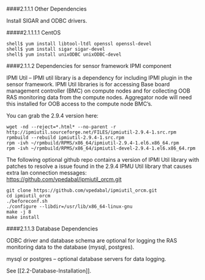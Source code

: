 ####2.1.1.1 Other Dependencies

Install SIGAR and ODBC drivers.

#####2.1.1.1.1 CentOS
```
shell$ yum install libtool-ltdl openssl openssl-devel
shell$ yum install sigar sigar-devel
shell$ yum install unixODBC unixODBC-devel
```
####2.1.1.2 Dependencies for sensor framework IPMI component

IPMI Util – IPMI util library is a dependency for including IPMI plugin in the sensor framework.  IPMI Util libraries is for accessing Base board management controller (BMC) on compute nodes and for collecting OOB RAS monitoring data from the compute nodes. Aggregator node will need this installed for OOB access to the compute node BMC’s.

You can grab the 2.9.4 version here:
```
wget -nd --reject=*.html* --no-parent -r http://ipmiutil.sourceforge.net/FILES/ipmiutil-2.9.4-1.src.rpm
rpmbuild --rebuild ipmiutil-2.9.4-1.src.rpm
rpm -ivh ~/rpmbuild/RPMS/x86_64/ipmiutil-2.9.4-1.el6.x86_64.rpm
rpm -ivh ~/rpmbuild/RPMS/x86_64/ipmiutil-devel-2.9.4-1.el6.x86_64.rpm
```
    
The following optional github repo contains a version of IPMI Util library with patches to resolve a issue found in the 2.9.4 IPMU Util library that causes extra lan connection messages: https://github.com/vpedabal/ipmiutil_orcm.git
```
git clone https://github.com/vpedabal/ipmiutil_orcm.git
cd ipmiutil_orcm
./beforeconf.sh 
./configure --libdir=/usr/lib/x86_64-linux-gnu
make -j 8
make install
```

####2.1.1.3 Database Dependencies

ODBC driver and database schema are optional for logging the RAS monitoring data to the database (mysql, postgres).

mysql or postgres – optional database servers for data logging.

See [[2.2-Database-Installation]].


